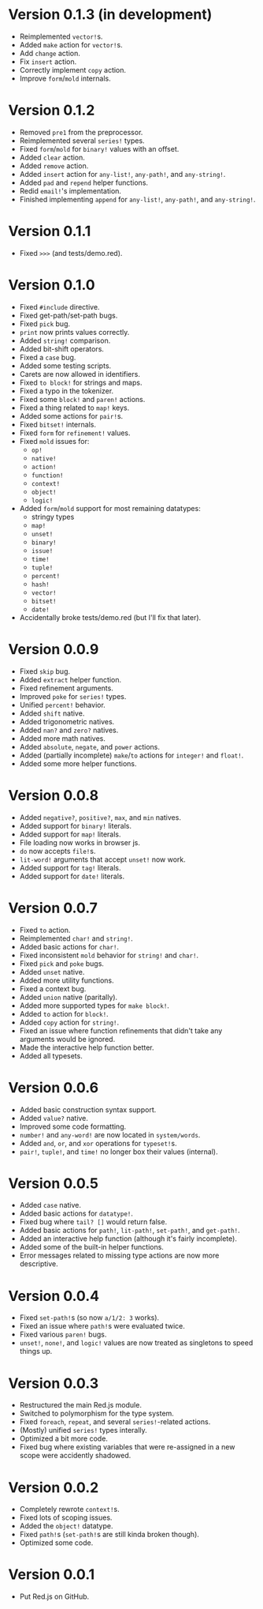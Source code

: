 # Version 0.1.3 (in development)
- Reimplemented `vector!`s.
- Added `make` action for `vector!`s.
- Add `change` action.
- Fix `insert` action.
- Correctly implement `copy` action.
- Improve `form`/`mold` internals.


# Version 0.1.2
- Removed `pre1` from the preprocessor.
- Reimplemented several `series!` types.
- Fixed `form`/`mold` for `binary!` values with an offset.
- Added `clear` action.
- Added `remove` action.
- Added `insert` action for `any-list!`, `any-path!`, and `any-string!`.
- Added `pad` and `repend` helper functions.
- Redid `email!`'s implementation.
- Finished implementing `append` for `any-list!`, `any-path!`, and `any-string!`.


# Version 0.1.1
- Fixed `>>>` (and tests/demo.red).


# Version 0.1.0
- Fixed `#include` directive.
- Fixed get-path/set-path bugs.
- Fixed `pick` bug.
- `print` now prints values correctly.
- Added `string!` comparison.
- Added bit-shift operators.
- Fixed a `case` bug.
- Added some testing scripts.
- Carets are now allowed in identifiers.
- Fixed `to block!` for strings and maps.
- Fixed a typo in the tokenizer.
- Fixed some `block!` and `paren!` actions.
- Fixed a thing related to `map!` keys.
- Added some actions for `pair!`s.
- Fixed `bitset!` internals.
- Fixed `form` for `refinement!` values.
- Fixed `mold` issues for:
	- `op!`
	- `native!`
	- `action!`
	- `function!`
	- `context!`
	- `object!`
	- `logic!`
- Added `form`/`mold` support for most remaining datatypes:
	- stringy types
	- `map!`
	- `unset!`
	- `binary!`
	- `issue!`
	- `time!`
	- `tuple!`
	- `percent!`
	- `hash!`
	- `vector!`
	- `bitset!`
	- `date!`
- Accidentally broke tests/demo.red (but I'll fix that later).


# Version 0.0.9
- Fixed `skip` bug.
- Added `extract` helper function.
- Fixed refinement arguments.
- Improved `poke` for `series!` types.
- Unified `percent!` behavior.
- Added `shift` native.
- Added trigonometric natives.
- Added `nan?` and `zero?` natives.
- Added more math natives.
- Added `absolute`, `negate`, and `power` actions.
- Added (partially incomplete) `make`/`to` actions for `integer!` and `float!`.
- Added some more helper functions.


# Version 0.0.8
- Added `negative?`, `positive?`, `max`, and `min` natives.
- Added support for `binary!` literals.
- Added support for `map!` literals.
- File loading now works in browser js.
- `do` now accepts `file!`s.
- `lit-word!` arguments that accept `unset!` now work.
- Added support for `tag!` literals.
- Added support for `date!` literals.


# Version 0.0.7
- Fixed `to` action.
- Reimplemented `char!` and `string!`.
- Added basic actions for `char!`.
- Fixed inconsistent `mold` behavior for `string!` and `char!`.
- Fixed `pick` and `poke` bugs.
- Added `unset` native.
- Added more utility functions.
- Fixed a context bug.
- Added `union` native (paritally).
- Added more supported types for `make block!`.
- Added `to` action for `block!`.
- Added `copy` action for `string!`.
- Fixed an issue where function refinements that didn't take any arguments would be ignored.
- Made the interactive help function better.
- Added all typesets.


# Version 0.0.6
- Added basic construction syntax support.
- Added `value?` native.
- Improved some code formatting.
- `number!` and `any-word!` are now located in `system/words`.
- Added `and`, `or`, and `xor` operations for `typeset!`s.
- `pair!`, `tuple!`, and `time!` no longer box their values (internal).


# Version 0.0.5
- Added `case` native.
- Added basic actions for `datatype!`.
- Fixed bug where `tail? []` would return false.
- Added basic actions for `path!`, `lit-path!`, `set-path!`, and `get-path!`.
- Added an interactive help function (although it's fairly incomplete).
- Added some of the built-in helper functions.
- Error messages related to missing type actions are now more descriptive.


# Version 0.0.4
- Fixed `set-path!`s (so now `a/1/2: 3` works).
- Fixed an issue where `path!`s were evaluated twice.
- Fixed various `paren!` bugs.
- `unset!`, `none!`, and `logic!` values are now treated as singletons to speed things up.


# Version 0.0.3	
- Restructured the main Red.js module.
- Switched to polymorphism for the type system.
- Fixed `foreach`, `repeat`, and several `series!`-related actions.
- (Mostly) unified `series!` types interally.
- Optimized a bit more code.
- Fixed bug where existing variables that were re-assigned in a new scope were accidently shadowed.


# Version 0.0.2
- Completely rewrote `context!`s.
- Fixed lots of scoping issues.
- Added the `object!` datatype.
- Fixed `path!`s (`set-path!`s are still kinda broken though).
- Optimized some code.


# Version 0.0.1
- Put Red.js on GitHub.
